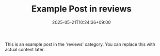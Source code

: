 ﻿---
title: "Example Post in reviews"
date: 2025-05-21T10:24:36+09:00
categories: ["reviews"]
tags: []
draft: true
---

This is an example post in the 'reviews' category. You can replace this with actual content later.